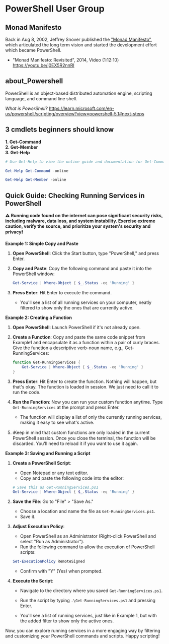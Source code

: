 # PowerShell User Group

## Monad Manifesto

Back in Aug 8, 2002, Jeffrey Snover published the ["Monad Manifesto"](https://www.jsnover.com/Docs/MonadManifesto.pdf), which articulated the long term vision and started the development effort which became PowerShell. 

- "Monad Manifesto: Revisited", 2014, Video (1:12:10) https://youtu.be/j0EX5R2nnRI


## about_Powershell

PowerShell is an object-based distributed automation engine, scripting language, and command line shell.

*What is PowerShell?* https://learn.microsoft.com/en-us/powershell/scripting/overview?view=powershell-5.1#next-steps

## 3 cmdlets beginners should know

**1. Get-Command**  
**2. Get-Member**  
**3. Get-Help**

```powershell
# Use Get-Help to view the online guide and documentation for Get-Command and Get-Member

Get-Help Get-Command -online

Get-Help Get-Member -online
```

## Quick Guide: Checking Running Services in PowerShell

**:warning: Running code found on the internet can pose significant security risks, including malware, data loss, and system instability. Exercise extreme caution, verify the source, and prioritize your system's security and privacy:exclamation:**

**Example 1: Simple Copy and Paste**

1. **Open PowerShell**: Click the Start button, type "PowerShell," and press Enter.

2. **Copy and Paste**: Copy the following command and paste it into the PowerShell window:

   ```powershell
   Get-Service | Where-Object { $_.Status -eq 'Running' }
   ```

3. **Press Enter**: Hit Enter to execute the command.

   - You'll see a list of all running services on your computer, neatly filtered to show only the ones that are currently active.

**Example 2: Creating a Function**

1. **Open PowerShell**: Launch PowerShell if it's not already open.

2. **Create a Function**: Copy and paste the same code snippet from Example1 and encapsulate it as a function within a pair of curly braces. Give the function a descriptive verb-noun name, e.g., Get-RunningServices:

   ```powershell
   function Get-RunningServices {
       Get-Service | Where-Object { $_.Status -eq 'Running' }
   }
   ```

3. **Press Enter**: Hit Enter to create the function. Nothing will happen, but that's okay. The function is loaded in session. We just need to call it to run the code.

4. **Run the Function**: Now you can run your custom function anytime. Type `Get-RunningServices` at the prompt and press Enter.

   - The function will display a list of only the currently running services, making it easy to see what's active.

5. :information_source:Keep in mind that custom functions are only loaded in the current PowerShell session. Once you close the terminal, the function will be discarded. You'll need to reload it if you want to use it again. 

**Example 3: Saving and Running a Script**

1. **Create a PowerShell Script**:

   - Open Notepad or any text editor.
   - Copy and paste the following code into the editor:

   ```powershell
   # Save this as Get-RunningServices.ps1
   Get-Service | Where-Object { $_.Status -eq 'Running' }
   ```

2. **Save the File**: Go to "File" > "Save As."
   - Choose a location and name the file as `Get-RunningServices.ps1`.
   - Save it.

3. **Adjust Execution Policy**:

   - Open PowerShell as an Administrator (Right-click PowerShell and select "Run as Administrator").
   - Run the following command to allow the execution of PowerShell scripts:

   ```powershell
   Set-ExecutionPolicy RemoteSigned
   ```

   - Confirm with "Y" (Yes) when prompted.

4. **Execute the Script**:

   - Navigate to the directory where you saved `Get-RunningServices.ps1`.
   - Run the script by typing `.\Get-RunningServices.ps1` and pressing Enter.

   - You'll see a list of running services, just like in Example 1, but with the added filter to show only the active ones.

Now, you can explore running services in a more engaging way by filtering and customizing your PowerShell commands and scripts. Happy scripting!


